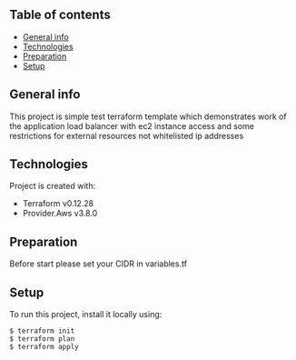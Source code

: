 ## Table of contents
* [General info](#general-info)
* [Technologies](#technologies)
* [Preparation](#preparation)
* [Setup](#setup)

## General info
This project is simple test terraform template which demonstrates work of the application load balancer with ec2 instance access and some restrictions for external resources not whitelisted ip addresses
	
## Technologies
Project is created with:
* Terraform v0.12.28
* Provider.Aws v3.8.0
	
## Preparation
Before start please set your CIDR in variables.tf
  
## Setup
To run this project, install it locally using:

```
$ terraform init
$ terraform plan
$ terraform apply
```
